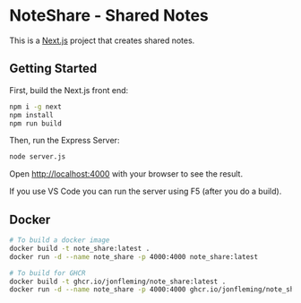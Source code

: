 # NoteShare - Shared Notes
This is a [Next.js](https://nextjs.org) project that creates shared notes.

## Getting Started

First, build the Next.js front end:

```bash
npm i -g next
npm install
npm run build
```

Then, run the Express Server:

```bash
node server.js
```

Open [http://localhost:4000](http://localhost:4000) with your browser to see the result.

If you use VS Code you can run the server using F5 (after you do a build).

## Docker

```bash
# To build a docker image
docker build -t note_share:latest .
docker run -d --name note_share -p 4000:4000 note_share:latest

# To build for GHCR
docker build -t ghcr.io/jonfleming/note_share:latest .
docker run -d --name note_share -p 4000:4000 ghcr.io/jonfleming/note_share:latest